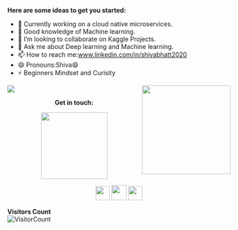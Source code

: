**Here are some ideas to get you started:**

- 🔭 Currently working on a cloud native microservices.
- 🌱 Good knowledge of Machine learning.
- 👯 I’m looking to collaborate on Kaggle Projects.
- 💬 Ask me about Deep learning and Machine learning.
- 📫 How to reach me:www.linkedin.com/in/shivabhatt2020 
- 😄 Pronouns:Shiva😄 
- ⚡ Beginners Mindset and Curisity

![](https://github-readme-stats.vercel.app/api?username=Shivabhatt&show_icons=true&title_color=E88795&icon_color=FF33FF&text_color=D6BCD5&bg_color=151515)
<img align='right' src='https://github.com/Rishit-dagli/Rishit-dagli/blob/master/images/octocat-anime.gif' width='200"'>  

<p align = "center"><b>Get in touch:</b></p>
<p align = "center"><a><img src="https://icon-library.net//images/icon-programmer/icon-programmer-14.jpg" width="150px" height="150px" /></a></p>  
<p align = "center"><a href="https://www.linkedin.com/in/shivabhatt2020/"><img src="https://github.com/hussainweb/hussainweb/blob/main/icons/linkedin.png" width="32px" height="32px"></a>  <a href="https://www.kaggle.com/shivabhatt"><img src="https://github.com/sanchitvj/sanchitvj/blob/master/kaggle%20icon.png" width="34px" height="34px"></a>  <a href="https://twitter.com/ShivaBhatt9"><img src="https://github.com/hussainweb/hussainweb/blob/main/icons/twitter.png" width="32px" height="32px"></a></p>  
  

**Visitors Count**  
![VisitorCount](https://profile-counter.glitch.me/{Shivabhatt}/count.svg)
<!-- https://cdn4.iconfinder.com/data/icons/logos-and-brands/512/189_Kaggle_logo_logos-512 -->
